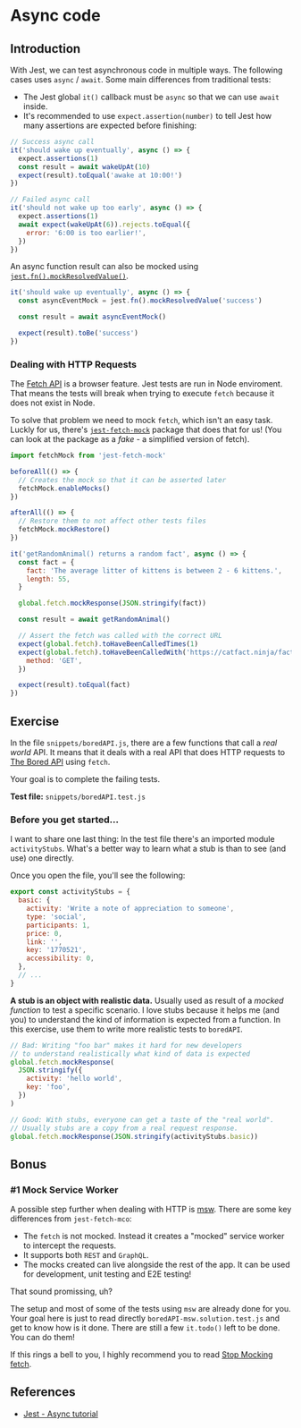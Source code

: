 # Async code

## Introduction

With Jest, we can test asynchronous code in multiple ways. The following cases uses `async` / `await`. Some main differences from traditional tests:

- The Jest global `it()` callback must be `async` so that we can use `await` inside.
- It's recommended to use `expect.assertion(number)` to tell Jest how many assertions are expected before finishing:

```js
// Success async call
it('should wake up eventually', async () => {
  expect.assertions(1)
  const result = await wakeUpAt(10)
  expect(result).toEqual('awake at 10:00!')
})

// Failed async call
it('should not wake up too early', async () => {
  expect.assertions(1)
  await expect(wakeUpAt(6)).rejects.toEqual({
    error: '6:00 is too earlier!',
  })
})
```

An async function result can also be mocked using [`jest.fn().mockResolvedValue()`](https://jestjs.io/docs/en/mock-function-api#mockfnmockresolvedvaluevalue).

```js
it('should wake up eventually', async () => {
  const asyncEventMock = jest.fn().mockResolvedValue('success')

  const result = await asyncEventMock()

  expect(result).toBe('success')
})
```

### Dealing with HTTP Requests

The [Fetch API](https://developer.mozilla.org/en-US/docs/Web/API/Fetch_API/Using_Fetch) is a browser feature. Jest tests are run in Node enviroment. That means the tests will break when trying to execute `fetch` because it does not exist in Node.

To solve that problem we need to mock `fetch`, which isn't an easy task. Luckly for us, there's [`jest-fetch-mock`](https://github.com/jefflau/jest-fetch-mock) package that does that for us! (You can look at the package as a _fake_ - a simplified version of fetch).

```js
import fetchMock from 'jest-fetch-mock'

beforeAll(() => {
  // Creates the mock so that it can be asserted later
  fetchMock.enableMocks()
})

afterAll(() => {
  // Restore them to not affect other tests files
  fetchMock.mockRestore()
})

it('getRandomAnimal() returns a random fact', async () => {
  const fact = {
    fact: 'The average litter of kittens is between 2 - 6 kittens.',
    length: 55,
  }

  global.fetch.mockResponse(JSON.stringify(fact))

  const result = await getRandomAnimal()

  // Assert the fetch was called with the correct URL
  expect(global.fetch).toHaveBeenCalledTimes(1)
  expect(global.fetch).toHaveBeenCalledWith('https://catfact.ninja/fact', {
    method: 'GET',
  })

  expect(result).toEqual(fact)
})
```

## Exercise

In the file `snippets/boredAPI.js`, there are a few functions that call a _real world_ API. It means that it deals with a real API that does HTTP requests to [The Bored API](https://www.boredapi.com/) using `fetch`.

Your goal is to complete the failing tests.

**Test file:** `snippets/boredAPI.test.js`

### Before you get started...

I want to share one last thing: In the test file there's an imported module `activityStubs`. What's a better way to learn what a stub is than to see (and use) one directly.

Once you open the file, you'll see the following:

```js
export const activityStubs = {
  basic: {
    activity: 'Write a note of appreciation to someone',
    type: 'social',
    participants: 1,
    price: 0,
    link: '',
    key: '1770521',
    accessibility: 0,
  },
  // ...
}
```

**A stub is an object with realistic data.** Usually used as result of a _mocked function_ to test a specific scenario. I love stubs because it helps me (and you) to understand the kind of information is expected from a function. In this exercise, use them to write more realistic tests to `boredAPI`.

```js
// Bad: Writing "foo bar" makes it hard for new developers
// to understand realistically what kind of data is expected
global.fetch.mockResponse(
  JSON.stringify({
    activity: 'hello world',
    key: 'foo',
  })
)

// Good: With stubs, everyone can get a taste of the "real world".
// Usually stubs are a copy from a real request response.
global.fetch.mockResponse(JSON.stringify(activityStubs.basic))
```

## Bonus

### #1 Mock Service Worker

A possible step further when dealing with HTTP is [msw](https://github.com/mswjs/msw). There are some key differences from `jest-fetch-mco`:

- The `fetch` is not mocked. Instead it creates a "mocked" service worker to intercept the requests.
- It supports both `REST` and `GraphQL`.
- The mocks created can live alongside the rest of the app. It can be used for development, unit testing and E2E testing!

That sound promissing, uh?

The setup and most of some of the tests using `msw` are already done for you. Your goal here is just to read directly `boredAPI-msw.solution.test.js` and get to know how is it done. There are still a few `it.todo()` left to be done. You can do them!

If this rings a bell to you, I highly recommend you to read [Stop Mocking fetch](https://kentcdodds.com/blog/stop-mocking-fetch).

## References

- [Jest - Async tutorial](https://jestjs.io/docs/en/tutorial-async)
